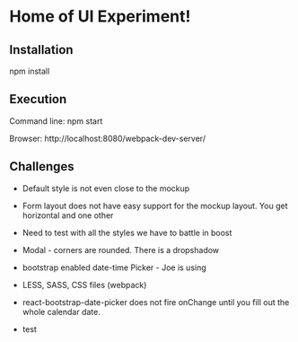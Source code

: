 # Home of UI Experiment!

## Installation

npm install

## Execution

Command line:  npm start

Browser:       http://localhost:8080/webpack-dev-server/


## Challenges

- Default style is not even close to the mockup
- Form layout does not have easy support for the mockup layout.  You get horizontal and one other
- Need to test with all the styles we have to battle in boost
- Modal - corners are rounded.  There is a dropshadow

- bootstrap enabled date-time Picker  - Joe is using
- LESS, SASS, CSS files (webpack)
- react-bootstrap-date-picker does not fire onChange until you fill out the whole calendar date.


- test
